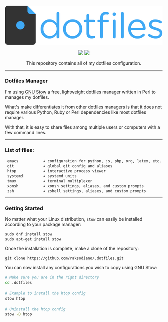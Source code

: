 <p align="center"><img src="assets/dotfiles-logo.svg" width=512></p>
<p align="center">
<a href="https://getfedora.org//"><img src="https://img.shields.io/badge/Fedora-32.svg?style=flat-square"/></a>
  <a href="https://www.gnu.org/software/stow/"><img src="https://img.shields.io/badge/GNU%20Stow-2.3.1-b48ead.svg?style=flat-square"/></a>
</p>
<p align="center">This repository contains all of my dotfiles configuration.</p>

---

### Dotfiles Manager ###

I'm using [GNU Stow](https://www.gnu.org/software/stow/) a free, lightweight
dotfiles manager written in Perl to manages my dotfiles.

What's make differentiates it from other dotfiles managers is that it does
not require various Python, Ruby or Perl dependencies like most dotfiles
manager.

With that, it is easy to share files among multiple users or computers with a
few command lines.

--------------------

### List of files: ###

```
 emacs           ➔ configuration for python, js, php, org, latex, etc.
 git             ➔ global git config and aliases
 htop            ➔ interactive process viewer
 systemd         ➔ systemd units
 tmux            ➔ terminal multiplexer
 xonsh           ➔ xonsh settings, aliases, and custom prompts
 zsh             ➔ zshell settings, aliases, and custom prompts
```

--------------------

### Getting Started ###

No matter what your Linux distribution, `stow` can easily be installed according
to your package manager:

	sudo dnf install stow
	sudo apt-get install stow

Once the installation is complete, make a clone of the repository:

    git clone https://github.com/raksodiano/.dotfiles.git

You can now install any configurations you wish to copy using GNU Stow:

```bash
# Make sure you are in the right directory
cd .dotfiles

# Example to install the htop config
stow htop

# Uninstall the htop config
stow -D htop
```
